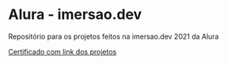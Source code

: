 # Alura - imersao.dev

Repositório para os projetos feitos na imersao.dev 2021 da Alura

[Certificado com link dos projetos](https://danielfarah54.github.io/imersaodev-alura/7.%20Certificard/index.html)
